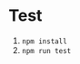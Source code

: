 # Test
1. `npm install`
1. `npm run test`

<!-- "testTwo": "mocha -r ts-node/register test/**/*.test.ts" -->
